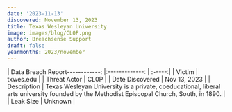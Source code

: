 ```yaml
---
date: '2023-11-13'
discovered: November 13, 2023
title: Texas Wesleyan University
image: images/blog/CL0P.png
author: Breachsense Support
draft: false
yearmonths: 2023/november
---
```


| Data Breach Report------------:     |:-------------:    | :-----:|
| Victim      | txwes.edu      | 
| Threat Actor      | CL0P      | 
| Date Discovered      | Nov 13, 2023      | 
| Description      | Texas Wesleyan University is a private, coeducational, liberal arts university founded by the Methodist Episcopal Church, South, in 1890.      | 
| Leak Size      | Unknown      | 

